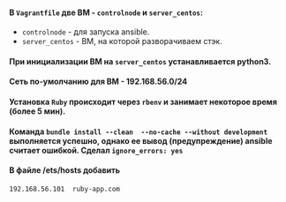 

#### В `Vagrantfile` две ВМ - `controlnode` и `server_centos`:
- `controlnode` - для запуска ansible.
- `server_centos` - ВМ, на которой разворачиваем стэк.

#### При инициализации ВМ на `server_centos` устанавливается python3.

#### Сеть по-умолчанию для ВМ - 192.168.56.0/24

#### Установка `Ruby` происходит через `rbenv` и занимает некоторое время (более 5 мин).

#### Команда `bundle install --clean  --no-cache --without development` выполняется **успешно**, однако ее вывод (предупреждение) ansible считает ошибкой. Сделал `ignore_errors: yes`

#### В файле /ets/hosts добавить
`192.168.56.101  ruby-app.com`
